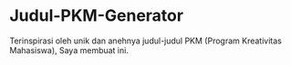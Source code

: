# Judul-PKM-Generator
Terinspirasi oleh unik dan anehnya judul-judul PKM (Program Kreativitas Mahasiswa), Saya membuat ini.
